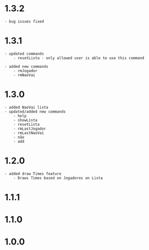 # 1.3.2
    - bug issues fixed

# 1.3.1
    - updated commands
        - resetLista - only allowed user is able to use this command
        
    - added new commands
        - rmJogador
        - rmNaoVai

# 1.3.0
    - added NaoVai lista
    - updated/added new commands
        - help
        - showLista
        - resetLista
        - rmLastJogador
        - rmLastNaoVai
        - não 
        - add

# 1.2.0
    - added draw Times feature
        - Draws Times based on Jogadores on Lista

# 1.1.1

# 1.1.0

# 1.0.0